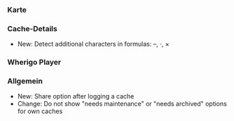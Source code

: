 
### Karte

### Cache-Details
- New: Detect additional characters in formulas: –, ⋅, ×

### Wherigo Player

### Allgemein
- New: Share option after logging a cache
- Change: Do not show "needs maintenance" or "needs archived" options for own caches
